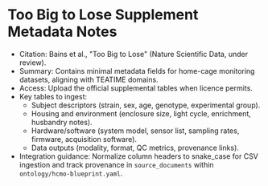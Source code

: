 # Too Big to Lose Supplement Metadata Notes

- Citation: Bains et al., "Too Big to Lose" (Nature Scientific Data, under review).
- Summary: Contains minimal metadata fields for home-cage monitoring datasets, aligning with TEATIME domains.
- Access: Upload the official supplemental tables when licence permits.
- Key tables to ingest:
  - Subject descriptors (strain, sex, age, genotype, experimental group).
  - Housing and environment (enclosure size, light cycle, enrichment, husbandry notes).
  - Hardware/software (system model, sensor list, sampling rates, firmware, acquisition software).
  - Data outputs (modality, format, QC metrics, provenance links).
- Integration guidance: Normalize column headers to snake_case for CSV ingestion and track provenance in `source_documents` within `ontology/hcmo-blueprint.yaml`.
